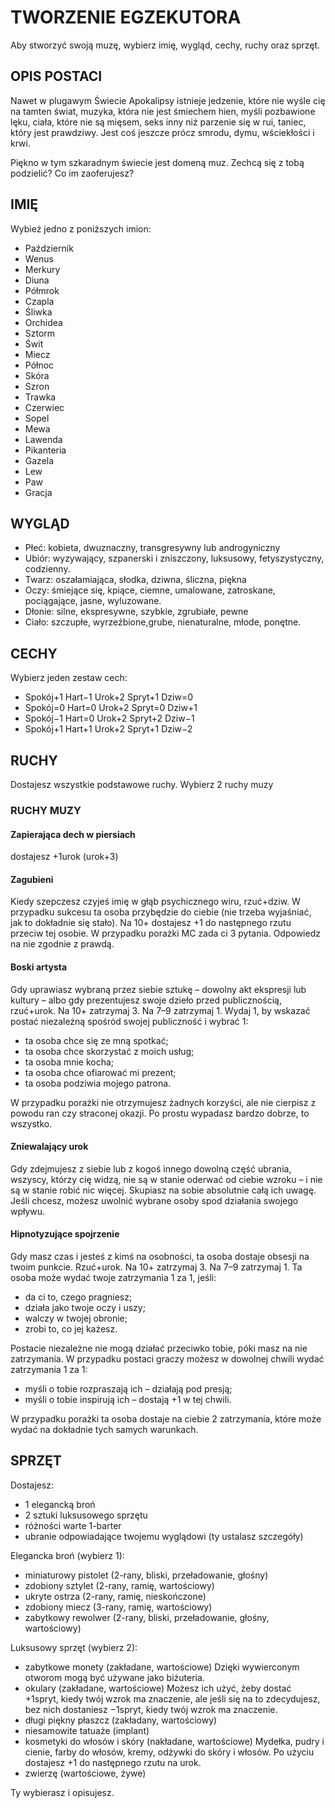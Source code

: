 # TWORZENIE EGZEKUTORA

Aby stworzyć swoją muzę, wybierz imię, wygląd, cechy, ruchy oraz sprzęt.

## OPIS POSTACI

Nawet w plugawym Świecie Apokalipsy istnieje jedzenie, które nie wyśle cię na tamten świat, muzyka, która nie jest śmiechem hien, myśli pozbawione lęku, ciała, które nie są mięsem, seks inny niż parzenie się w rui, taniec, który jest prawdziwy.
Jest coś jeszcze prócz smrodu, dymu, wściekłości i krwi.

Piękno w tym szkaradnym świecie jest domeną muz. Zechcą się z tobą podzielić? Co im zaoferujesz?

## IMIĘ

Wybież jedno z poniższych imion:

- Październik
- Wenus
- Merkury
- Diuna
- Półmrok
- Czapla
- Śliwka
- Orchidea
- Sztorm
- Świt
- Miecz
- Północ
- Skóra
- Szron
- Trawka
- Czerwiec
- Sopel
- Mewa
- Lawenda
- Pikanteria
- Gazela
- Lew
- Paw
- Gracja

## WYGLĄD

- Płeć: kobieta, dwuznaczny, transgresywny lub androgyniczny
- Ubiór: wyzywający, szpanerski i zniszczony, luksusowy, fetyszystyczny, codzienny.
- Twarz: oszałamiająca, słodka, dziwna, śliczna, piękna
- Oczy: śmiejące się, kpiące, ciemne, umalowane, zatroskane, pociągające, jasne, wyluzowane.
- Dłonie: silne, ekspresywne, szybkie, zgrubiałe, pewne
- Ciało:  szczupłe, wyrzeźbione,grube, nienaturalne, młode, ponętne.

## CECHY

Wybierz jeden zestaw cech:

- Spokój+1 Hart−1 Urok+2 Spryt+1 Dziw=0
- Spokój=0 Hart=0 Urok+2 Spryt=0 Dziw+1
- Spokój−1 Hart=0 Urok+2 Spryt+2 Dziw−1
- Spokój+1 Hart+1 Urok+2 Spryt+1 Dziw−2

## RUCHY

Dostajesz wszystkie podstawowe ruchy.
Wybierz 2 ruchy muzy

### RUCHY MUZY

#### Zapierająca dech w piersiach

dostajesz +1urok (urok+3)

#### Zagubieni

Kiedy szepczesz czyjeś imię w głąb psychicznego wiru, rzuć+dziw. W przypadku sukcesu ta osoba przybędzie do ciebie (nie trzeba wyjaśniać, jak to dokładnie się stało). Na 10+ dostajesz +1 do następnego rzutu przeciw tej osobie. W przypadku porażki MC zada ci 3 pytania. Odpowiedz na nie zgodnie z prawdą.

#### Boski artysta

Gdy uprawiasz wybraną przez siebie sztukę – dowolny akt ekspresji lub kultury – albo gdy prezentujesz swoje dzieło przed publicznością, rzuć+urok. Na 10+ zatrzymaj 3. Na 7–9 zatrzymaj 1. Wydaj 1, by wskazać postać niezależną spośród swojej publiczność i wybrać 1:

- ta osoba chce się ze mną spotkać;
- ta osoba chce skorzystać z moich usług;
- ta osoba mnie kocha;
- ta osoba chce ofiarować mi prezent;
- ta osoba podziwia mojego patrona.

W przypadku porażki nie otrzymujesz żadnych korzyści, ale nie cierpisz z powodu ran czy straconej okazji. Po prostu wypadasz bardzo dobrze, to wszystko.

#### Zniewalający urok

Gdy zdejmujesz z siebie lub z kogoś innego dowolną część ubrania, wszyscy, którzy cię widzą, nie są w stanie oderwać od ciebie wzroku – i nie są w stanie robić nic więcej. Skupiasz na sobie absolutnie całą ich uwagę. Jeśli chcesz, możesz uwolnić wybrane osoby spod działania swojego wpływu.

#### Hipnotyzujące spojrzenie

Gdy masz czas i jesteś z kimś na osobności, ta osoba dostaje obsesji na twoim punkcie. Rzuć+urok. Na 10+ zatrzymaj 3. Na 7–9 zatrzymaj 1. Ta osoba może wydać twoje zatrzymania 1 za 1, jeśli:

- da ci to, czego pragniesz;
- działa jako twoje oczy i uszy;
- walczy w twojej obronie;
- zrobi to, co jej każesz.

Postacie niezależne nie mogą działać przeciwko tobie, póki masz na nie zatrzymania. W przypadku postaci graczy możesz w dowolnej chwili wydać zatrzymania 1 za 1:

- myśli o tobie rozpraszają ich – działają pod presją;
- myśli o tobie inspirują ich – dostają +1 w tej chwili.

W przypadku porażki ta osoba dostaje na ciebie 2 zatrzymania, które może wydać na dokładnie tych samych warunkach.

## SPRZĘT

Dostajesz:

- 1 elegancką broń
- 2 sztuki luksusowego sprzętu
- różności warte 1-barter
- ubranie odpowiadające twojemu wyglądowi (ty ustalasz szczegóły)

Elegancka broń (wybierz 1):

- miniaturowy pistolet (2-rany, bliski, przeładowanie, głośny)
- zdobiony sztylet (2-rany, ramię, wartościowy)
- ukryte ostrza (2-rany, ramię, nieskończone)
- zdobiony miecz (3-rany, ramię, wartościowy)
- zabytkowy rewolwer (2-rany, bliski, przeładowanie, głośny, wartościowy)

Luksusowy sprzęt (wybierz 2):

- zabytkowe monety (zakładane, wartościowe) Dzięki wywierconym otworom mogą być używane jako biżuteria.
- okulary (zakładane, wartościowe) Możesz ich użyć, żeby dostać +1spryt, kiedy twój wzrok ma znaczenie, ale jeśli się na to zdecydujesz, bez nich dostaniesz −1spryt, kiedy twój wzrok ma znaczenie.
- długi piękny płaszcz (zakładany, wartościowy)
- niesamowite tatuaże (implant)
- kosmetyki do włosów i skóry (nakładane, wartościowe) Mydełka, pudry i cienie, farby do włosów, kremy, odżywki do skóry i włosów. Po użyciu dostajesz +1 do następnego rzutu na urok.
- zwierzę (wartościowe, żywe)

Ty wybierasz i opisujesz.
